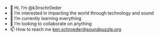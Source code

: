 - 👋 Hi, I’m @k3nschr0eder
- 👀 I’m interested in impacting the world through technology and sound
- 🌱 I’m currently learning everything
- 💞️ I’m looking to collaborate on anything
- 📫 How to reach me ken.schroeder@soundpuzzle.org

<!---
k3nschr0eder/k3nschr0eder is a ✨ special ✨ repository because its `README.md` (this file) appears on your GitHub profile.
You can click the Preview link to take a look at your changes.
--->
